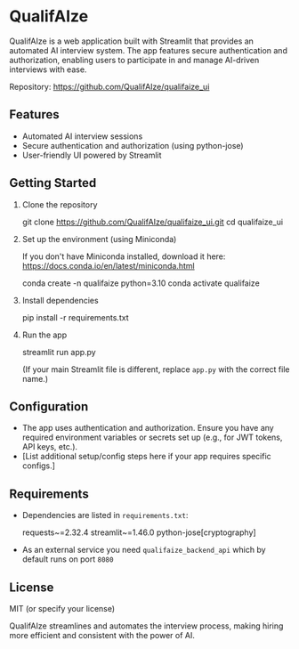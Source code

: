 QualifAIze
==========

QualifAIze is a web application built with Streamlit that provides an automated AI interview system. The app features secure authentication and authorization, enabling users to participate in and manage AI-driven interviews with ease.

Repository: https://github.com/QualifAIze/qualifaize_ui

Features
--------

- Automated AI interview sessions
- Secure authentication and authorization (using python-jose)
- User-friendly UI powered by Streamlit

Getting Started
---------------

1. Clone the repository

   git clone https://github.com/QualifAIze/qualifaize_ui.git
   cd qualifaize_ui

2. Set up the environment (using Miniconda)

   If you don't have Miniconda installed, download it here: https://docs.conda.io/en/latest/miniconda.html

   conda create -n qualifaize python=3.10
   conda activate qualifaize

3. Install dependencies

   pip install -r requirements.txt

4. Run the app

   streamlit run app.py

   (If your main Streamlit file is different, replace `app.py` with the correct file name.)

Configuration
-------------

- The app uses authentication and authorization. Ensure you have any required environment variables or secrets set up (e.g., for JWT tokens, API keys, etc.).
- [List additional setup/config steps here if your app requires specific configs.]

Requirements
------------

- Dependencies are listed in `requirements.txt`:

   requests~=2.32.4
   streamlit~=1.46.0
   python-jose[cryptography]

- As an external service you need `qualifaize_backend_api` which by default runs on port `8080`

License
-------

MIT (or specify your license)


QualifAIze streamlines and automates the interview process, making hiring more efficient and consistent with the power of AI.

